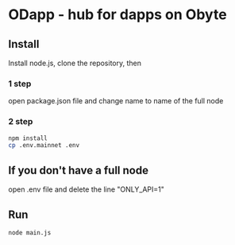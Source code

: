 # ODapp - hub for dapps on Obyte


## Install

Install node.js, clone the repository, then

### 1 step
open package.json file and change name to name of the full node

### 2 step
```sh
npm install
cp .env.mainnet .env
```


## If you don't have a full node
open .env file and delete the line "ONLY_API=1"


## Run
```sh
node main.js
```
